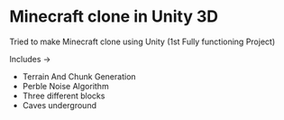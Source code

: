 <h1>Minecraft clone in Unity 3D</h1>

Tried to make Minecraft clone using Unity (1st Fully functioning Project)

Includes ->
<ul>
  <li>Terrain And Chunk Generation</li>
  <li>Perble Noise Algorithm</li>
  <li>Three different blocks </li>
  <li>Caves underground</li>
</ul>
